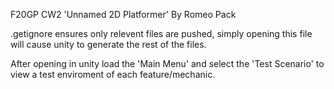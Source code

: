 F20GP CW2 
'Unnamed 2D Platformer' By Romeo Pack

.getignore ensures only relevent files are pushed, simply opening this file will cause unity to generate the rest of the files.

After opening in unity load the 'Main Menu' and select the 'Test Scenario' to view a test enviroment of each feature/mechanic.
